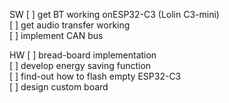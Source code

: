 SW
[ ] get BT working onESP32-C3 (Lolin C3-mini)  
[ ] get audio transfer working  
[ ] implement CAN bus  

HW
[ ] bread-board implementation  
[ ] develop energy saving function  
[ ] find-out how to flash empty ESP32-C3  
[ ] design custom board  
